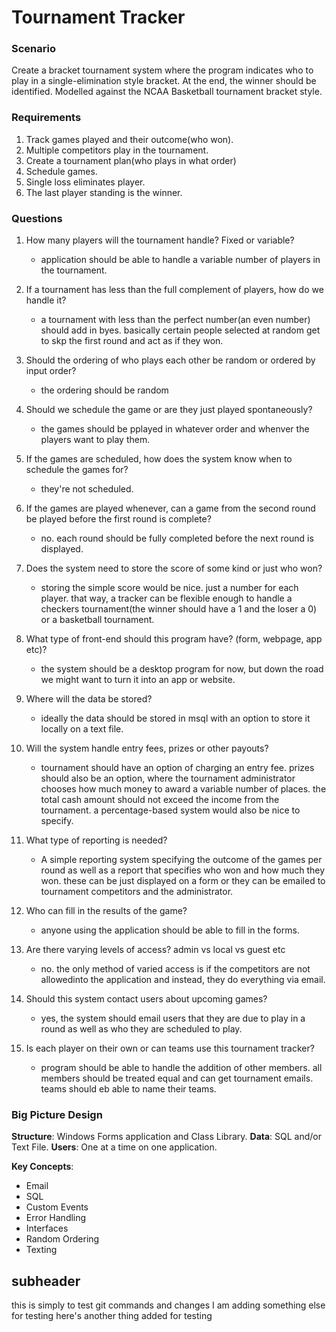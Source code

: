 # Tournament Tracker

### Scenario
Create a bracket tournament system where the program indicates who to play in a single-elimination style bracket. 
At the end, the winner should be identified. 
Modelled against the NCAA Basketball tournament bracket style.

### Requirements
1. Track games played and their outcome(who won).
2. Multiple competitors play in the tournament. 
3. Create a tournament plan(who plays in what order)
4. Schedule games.
5. Single loss eliminates player.
6. The last player standing is the winner.

### Questions
1. How many players will the tournament handle? Fixed or variable?
    * application should be able to handle a variable number of players in the tournament.

2. If a tournament has less than the full complement of players, how do we handle it?
    * a tournament with less than the perfect number(an even number) should add in byes. basically certain people selected at random get to skp the first round and act as if they won.

3. Should the ordering of who plays each other be random or ordered by input order?
    * the ordering should be random
    
4. Should we schedule the game or are they just played spontaneously?
    * the games should be pplayed in whatever order and whenver the players want to play them.

5. If the games are scheduled, how does the system know when to schedule the games for?
    * they're not scheduled.

6. If the games are played whenever, can a game from the second round be played before the first round is complete?
    * no. each round should be fully completed before the next round is displayed.

7. Does the system need to store the score of some kind or just who won?
    * storing the simple score would be nice. just a number for each player. that way, a tracker can be flexible enough to handle a checkers tournament(the winner should have a 1 and the loser a 0) or a basketball tournament.

8. What type of front-end should this program have? (form, webpage, app etc)?
    * the system should be a desktop program for now, but down the road we might want to turn it into an app or website.

9. Where will the data be stored?
    * ideally the data should be stored in msql with an option to store it locally on a text file.

10. Will the system handle entry fees, prizes or other payouts?
    * tournament should have an option of charging an entry fee. prizes should also be an option, where the tournament administrator chooses how much money to award a variable number of places. the total cash amount should not exceed the income from the tournament. a percentage-based system would also be nice to specify. 

11. What type of reporting is needed?
    * A simple reporting system specifying the outcome of the games per round as well as a report that specifies who won and how much they won. these can be just displayed on a form or they can be emailed to tournament competitors  and the administrator.
    
12. Who can fill in the results of the game?
    * anyone using the application should be able to fill in the forms.
    
13. Are there varying levels of access? admin vs local vs guest etc
    * no. the only method of varied access is if the competitors are not allowedinto the application and instead, they do everything via email.

14. Should this system contact users about upcoming games?
    * yes, the system should email users that they are due to play in a round as well as who they are scheduled to play. 

15. Is each player on their own or can teams use this tournament tracker?
    * program should be able to handle the addition of other members. all members should be treated equal and can get tournament emails. teams should eb able to name their teams. 


### Big Picture Design
**Structure**: Windows Forms application and Class Library. 
**Data**: SQL and/or Text File.
**Users**: One at a time on one application.

**Key Concepts**:
* Email
* SQL
* Custom Events
* Error Handling
* Interfaces
* Random Ordering
* Texting

## subheader
this is simply to test git commands and changes 
I am adding something else for testing 
here's another thing added for testing 

